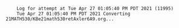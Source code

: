         Log for attempt at Tue Apr 27 01:05:40 PM PDT 2021 (11995)
        Tue Apr 27 01:05:40 PM PDT 2021 Converting 21MATH530/KBe21math530retAxler6A9.org...
